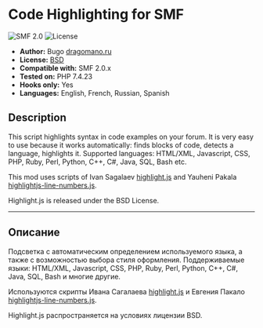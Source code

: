 # Code Highlighting for SMF
![SMF 2.0](https://img.shields.io/badge/SMF-2.0-75879b.svg?style=flat)
![License](https://img.shields.io/github/license/dragomano/code-highlighting)

* **Author:** Bugo [dragomano.ru](https://dragomano.ru/mods/code-highlighting)
* **License:** [BSD](https://github.com/dragomano/Code-Highlighting/blob/master/LICENSE)
* **Compatible with:** SMF 2.0.x
* **Tested on:** PHP 7.4.23
* **Hooks only:** Yes
* **Languages:** English, French, Russian, Spanish

## Description
This script highlights syntax in code examples on your forum.
It is very easy to use because it works automatically: finds blocks of code, detects a language, highlights it.
Supported languages: HTML/XML, Javascript, CSS, PHP, Ruby, Perl, Python, C++, C#, Java, SQL, Bash etc.

This mod uses scripts of Ivan Sagalaev [highlight.js](https://highlightjs.org) and Yauheni Pakala [highlightjs-line-numbers.js](https://github.com/wcoder/highlightjs-line-numbers.js).

Highlight.js is released under the BSD License.

------

## Описание
Подсветка с автоматическим определением используемого языка, а также с возможностью выбора стиля оформления.
Поддерживаемые языки: HTML/XML, Javascript, CSS, PHP, Ruby, Perl, Python, C++, C#, Java, SQL, Bash и многие другие.

Используются скрипты Ивана Сагалаева [highlight.js](https://highlightjs.org) и Евгения Пакало [highlightjs-line-numbers.js](https://github.com/wcoder/highlightjs-line-numbers.js).

Highlight.js распространяется на условиях лицензии BSD.
